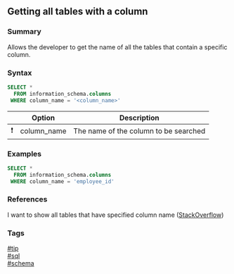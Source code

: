 ## Getting all tables with a column

### Summary 
Allows the developer to get the name of all the tables that contain a specific column.

### Syntax
```sql
SELECT *
  FROM information_schema.columns
 WHERE column_name = '<column_name>'
```

|               | Option      | Description                           |
| :-----------: | ----------- | ------------------------------------- |
| :exclamation: | column_name | The name of the column to be searched |

### Examples
```sql
SELECT *
  FROM information_schema.columns
 WHERE column_name = 'employee_id'
```

### References
I want to show all tables that have specified column name \([StackOverflow](http://stackoverflow.com/questions/4197657/i-want-to-show-all-tables-that-have-specified-column-name/4197820#4197820)\)

### Tags
[#tip](../../tips.md)  
[#sql](../sql.md)  
[#schema](schema.md)